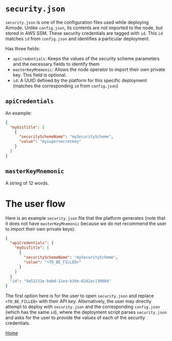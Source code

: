 # `security.json`

`security.json` is one of the configuration files used while deploying Airnode.
Unlike `config.json`, its contents are not imported to the node, but stored in AWS SSM.
These security credentials are tagged with `id`.
This `id` matches `id` from `config.json` and identifies a particular deployment.

Has three fields:
- `apiCredentials`: Keeps the values of the security scheme parameters and the necessary fields to identify them
- `masterKeyMnemonic`: Allows the node operator to import their own private key.
This field is optional.
- `id`: A UUID defined by the platform for this specific deployment (matches the corresponding `id` from `config.json`)

## `apiCredentials`

An example:

```json
{
  "myOisTitle": [
    {
      "securitySchemeName": "mySecurityScheme",
      "value": "mysupersecretkey"
    }
  ]
}
```

## `masterKeyMnemonic`

A string of 12 words.

# The user flow

Here is an example `security.json` file that the platform generates (note that it does not have `masterKeyMnemonic` because we do not recommend the user to import their own private keys):

```json
{
  "apiCredentials": {
    "myOisTitle": [
      {
        "securitySchemeName": "mySecurityScheme",
        "value": "<TO_BE_FILLED>"
      }
    ]
  }
  "id": "9a52131e-babd-11ea-b3de-0242ac130004"
}
```

The first option here is for the user to open `security.json` and replace `<TO_BE_FILLED>` with their API key.
Alternatively, the user may directly attempt to deploy with `security.json` and the corresponding `config.json` (which has the same `id`), where the deployment script parses `security.json` and asks for the user to provide the values of each of the security credentials.

[Home](/README.md#contents)
